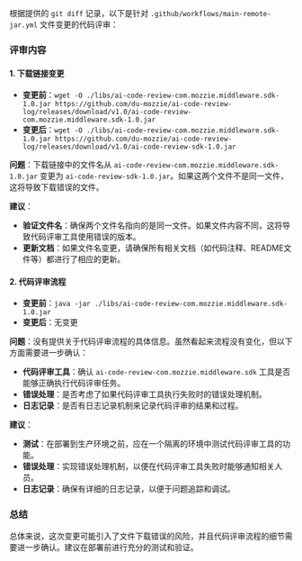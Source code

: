 根据提供的 `git diff` 记录，以下是针对 `.github/workflows/main-remote-jar.yml` 文件变更的代码评审：

### 评审内容

#### 1. 下载链接变更
- **变更前**：`wget -O ./libs/ai-code-review-com.mozzie.middleware.sdk-1.0.jar https://github.com/du-mozzie/ai-code-review-log/releases/download/v1.0/ai-code-review-com.mozzie.middleware.sdk-1.0.jar`
- **变更后**：`wget -O ./libs/ai-code-review-com.mozzie.middleware.sdk-1.0.jar https://github.com/du-mozzie/ai-code-review-log/releases/download/v1.0/ai-code-review-sdk-1.0.jar`

**问题**：下载链接中的文件名从 `ai-code-review-com.mozzie.middleware.sdk-1.0.jar` 变更为 `ai-code-review-sdk-1.0.jar`。如果这两个文件不是同一文件，这将导致下载错误的文件。

**建议**：
- **验证文件名**：确保两个文件名指向的是同一文件。如果文件内容不同，这将导致代码评审工具使用错误的版本。
- **更新文档**：如果文件名变更，请确保所有相关文档（如代码注释、README文件等）都进行了相应的更新。

#### 2. 代码评审流程
- **变更前**：`java -jar ./libs/ai-code-review-com.mozzie.middleware.sdk-1.0.jar`
- **变更后**：无变更

**问题**：没有提供关于代码评审流程的具体信息。虽然看起来流程没有变化，但以下方面需要进一步确认：

- **代码评审工具**：确认 `ai-code-review-com.mozzie.middleware.sdk` 工具是否能够正确执行代码评审任务。
- **错误处理**：是否考虑了如果代码评审工具执行失败时的错误处理机制。
- **日志记录**：是否有日志记录机制来记录代码评审的结果和过程。

**建议**：
- **测试**：在部署到生产环境之前，应在一个隔离的环境中测试代码评审工具的功能。
- **错误处理**：实现错误处理机制，以便在代码评审工具失败时能够通知相关人员。
- **日志记录**：确保有详细的日志记录，以便于问题追踪和调试。

### 总结
总体来说，这次变更可能引入了文件下载错误的风险，并且代码评审流程的细节需要进一步确认。建议在部署前进行充分的测试和验证。